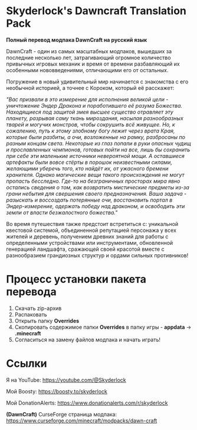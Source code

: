 # Skyderlock's Dawncraft Translation Pack

**Полный перевод модпака DawnCraft на русский язык**

DawnCraft - один из самых масштабных модпаков, вышедших за последние несколько лет, затрагивающий огромное количество привычных игровых механик и время от времени разбавляющий их особенными нововведениями, отличающими его от остальных.

Погружение в новый удивительный мир начинается с знакомства с его необычной историей, а точнее с Короком, который её расскажет:

*"Вас призвали в это измерение для исполнения великой цели - уничтожение Эндер Дракона и поработившего её разума Божества. Находящиеся под защитой змея высшее существо отравляет эту планету, разрывая саму ткань мироздания, насылая разнообразных тварей и могучих монстров, чтобы сокрушить всё живущее. Но, к сожалению, путь к этому злобному богу лежит через врата Края, которые были разбиты, а очи, возложенные на рамку, разбросаны по разным концам света. Некоторые из глаз попали в руки опасных чудищ и прославленных чемпионов, готовых пойти на все, лишь бы сохранить при себе эти маленькие источники невероятной мощи. А оставшиеся артефакты были вовсе стёрты в порошок неизвестными силами, желающими уберечь того, кто найдёт их, от ужасного бремени хранителя. Однако магические вещи такого происхождения не могут пропасть бесследно. Где-то на безграничных просторах мира явно остались сведения о том, как возвратить мистические предметы из-за грани небытия для свершения своего предназначения. Ваша задача - разыскать и воссоздать потерянные очи, восстановить портал в Эндер-измерение, одержать победу над драконом, и освободить эти земли от власти безжалостного божества."*

Во время путешествия также предстоит встретиться с: уникальной квестовой системой, объединенной репутацией персонажа у всех жителей и деревень, получением древних знаний для работы с определенными устройствами или инструментами, обновленной генерацией ландшафта, сражающей своей красотой вместе с разнообразием грандиозных структур и ордами сильных противников!

# Процесс установки пакета перевода 
1. Скачать zip-архив
2. Распаковать
3. Открыть папку **Overrides**
4. Скопировать содержимое папки **Overrides** в папку игры - **appdata** -> **.minecraft**
5. Согласиться на замену файлов модпака и начать играть!

# Ссылки

Я на YouTube:
https://youtube.com/@Skyderlock

Мой Boosty:
https://boosty.to/skyderlock

Мой DonationAlerts:
https://www.donationalerts.com/r/skyderlock


**(DawnCraft)**
CurseForge страница модпака:
https://www.curseforge.com/minecraft/modpacks/dawn-craft
